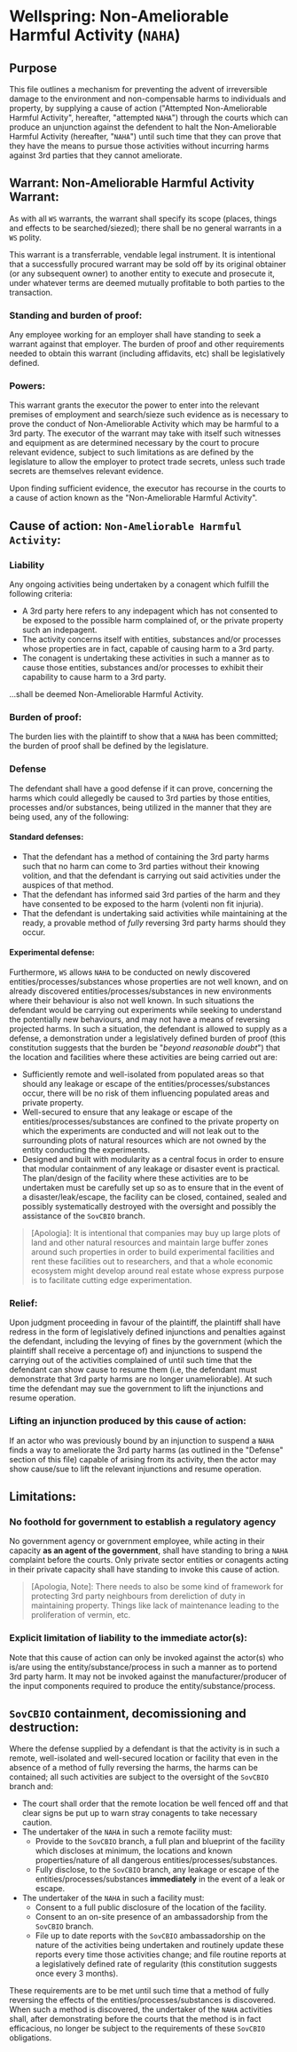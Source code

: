 # Wellspring: Non-Ameliorable Harmful Activity (`NAHA`)

## Purpose

This file outlines a mechanism for preventing the advent of irreversible damage to the environment and non-compensable harms to individuals and property, by supplying a cause of action ("Attempted Non-Ameliorable Harmful Activity", hereafter, "attempted `NAHA`") through the courts which can produce an unjunction against the defendent to halt the Non-Ameliorable Harmful Activity (hereafter, "`NAHA`") until such time that they can prove that they have the means to pursue those activities without incurring harms against 3rd parties that they cannot ameliorate.

## Warrant: Non-Ameliorable Harmful Activity Warrant:

As with all `WS` warrants, the warrant shall specify its scope (places, things and effects to be searched/siezed); there shall be no general warrants in a `WS` polity.

This warrant is a transferrable, vendable legal instrument. It is intentional that a successfully procured warrant may be sold off by its original obtainer (or any subsequent owner) to another entity to execute and prosecute it, under whatever terms are deemed mutually profitable to both parties to the transaction.

### Standing and burden of proof:

Any employee working for an employer shall have standing to seek a warrant against that employer. The burden of proof and other requirements needed to obtain this warrant (including affidavits, etc) shall be legislatively defined.

### Powers:

This warrant grants the executor the power to enter into the relevant premises of employment and search/sieze such evidence as is necessary to prove the conduct of Non-Ameliorable Activity which may be harmful to a 3rd party. The executor of the warrant may take with itself such witnesses and equipment as are determined necessary by the court to procure relevant evidence, subject to such limitations as are defined by the legislature to allow the employer to protect trade secrets, unless such trade secrets are themselves relevant evidence.

Upon finding sufficient evidence, the executor has recourse in the courts to a cause of action known as the "Non-Ameliorable Harmful Activity".

## Cause of action: `Non-Ameliorable Harmful Activity`:

### Liability

Any ongoing activities being undertaken by a conagent which fulfill the following criteria:

- A 3rd party here refers to any indepagent which has not consented to be exposed to the possible harm complained of, or the private property such an indepagent.
- The activity concerns itself with entities, substances and/or processes whose properties are in fact, capable of causing harm to a 3rd party.
- The conagent is undertaking these activities in such a manner as to cause those entities, substances and/or processes to exhibit their capability to cause harm to a 3rd party.

...shall be deemed Non-Ameliorable Harmful Activity.

### Burden of proof:

The burden lies with the plaintiff to show that a `NAHA` has been committed; the burden of proof shall be defined by the legislature.

### Defense

The defendant shall have a good defense if it can prove, concerning the harms which could allegedly be caused to 3rd parties by those entities, processes and/or substances, being utilized in the manner that they are being used, any of the following:

#### Standard defenses:

- That the defendant has a method of containing the 3rd party harms such that no harm can come to 3rd parties without their knowing volition, and that the defendant is carrying out said activities under the auspices of that method.
- That the defendant has informed said 3rd parties of the harm and they have consented to be exposed to the harm (volenti non fit injuria).
- That the defendant is undertaking said activities while maintaining at the ready, a provable method of *fully* reversing 3rd party harms should they occur.

#### Experimental defense:

Furthermore, `WS` allows `NAHA` to be conducted on newly discovered entities/processes/substances whose properties are not well known, and on already discovered entities/processes/substances in new environments where their behaviour is also not well known. In such situations the defendant would be carrying out experiments while seeking to understand the potentially new behaviours, and may not have a means of reversing projected harms. In such a situation, the defendant is allowed to supply as a defense, a demonstration under a legislatively defined burden of proof (this constitution suggests that the burden be "_beyond reasonable doubt_") that the location and facilities where these activities are being carried out are:
- Sufficiently remote and well-isolated from populated areas so that should any leakage or escape of the entities/processes/substances occur, there will be no risk of them influencing populated areas and private property.
- Well-secured to ensure that any leakage or escape of the entities/processes/substances are confined to the private property on which the experiments are conducted and will not leak out to the surrounding plots of natural resources which are not owned by the entity conducting the experiments.
- Designed and built with modularity as a central focus in order to ensure that modular containment of any leakage or disaster event is practical. The plan/design of the facility where these activities are to be undertaken must be carefully set up so as to ensure that in the event of a disaster/leak/escape, the facility can be closed, contained, sealed and possibly systematically destroyed with the oversight and possibly the assistance of the `SovCBIO` branch.

>[Apologia]: It is intentional that companies may buy up large plots of land and other natural resources and maintain large buffer zones around such properties in order to build experimental facilities and rent these facilities out to researchers, and that a whole economic ecosystem might develop around real estate whose express purpose is to facilitate cutting edge experimentation.

### Relief:

Upon judgment proceeding in favour of the plaintiff, the plaintiff shall have redress in the form of legislatively defined injunctions and penalties against the defendant, including the levying of fines by the government (which the plaintiff shall receive a percentage of) and injunctions to suspend the carrying out of the activities complained of until such time that the defendant can show cause to resume them (i.e, the defendant must demonstrate that 3rd party harms are no longer unameliorable). At such time the defendant may sue the government to lift the injunctions and resume operation.

### Lifting an injunction produced by this cause of action:

If an actor who was previously bound by an injunction to suspend a `NAHA` finds a way to ameliorate the 3rd party harms (as outlined in the "Defense" section of this file) capable of arising from its activity, then the actor may show cause/sue to lift the relevant injunctions and resume operation.

## Limitations:

### No foothold for government to establish a regulatory agency

No government agency or government employee, while acting in their capacity **as an agent of the government**, shall have standing to bring a `NAHA` complaint before the courts. Only private sector entities or conagents acting in their private capacity shall have standing to invoke this cause of action.

> [Apologia, Note]: There needs to also be some kind of framework for protecting 3rd party neighbours from dereliction of duty in maintaining property. Things like lack of maintenance leading to the proliferation of vermin, etc.

### Explicit limitation of liability to the immediate actor(s):

Note that this cause of action can only be invoked against the actor(s) who is/are using the entity/substance/process in such a manner as to portend 3rd party harm. It may not be invoked against the manufacturer/producer of the input components required to produce the entity/substance/process.

## `SovCBIO` containment, decomissioning and destruction:

Where the defense supplied by a defendant is that the activity is in such a remote, well-isolated and well-secured location or facility that even in the absence of a method of fully reversing the harms, the harms can be contained; all such activities are subject to the oversight of the `SovCBIO` branch and:

- The court shall order that the remote location be well fenced off and that clear signs be put up to warn stray conagents to take necessary caution.
- The undertaker of the `NAHA` in such a remote facility must:
  - Provide to the `SovCBIO` branch, a full plan and blueprint of the facility which discloses at minimum, the locations and known properties/nature of all dangerous entities/processes/substances.
  - Fully disclose, to the `SovCBIO` branch, any leakage or escape of the entities/processes/substances **immediately** in the event of a leak or escape.
- The undertaker of the `NAHA` in such a facility must:
  - Consent to a full public disclosure of the location of the facility.
  - Consent to an on-site presence of an ambassadorship from the `SovCBIO` branch.
  - File up to date reports with the `SovCBIO` ambassadorship on the nature of the activities being undertaken and routinely update these reports every time those activities change; and file routine reports at a legislatively defined rate of regularity (this constitution suggests once every 3 months).

These requirements are to be met until such time that a method of fully reversing the effects of the entities/processes/substances is discovered. When such a method is discovered, the undertaker of the `NAHA` activities shall, after demonstrating before the courts that the method is in fact efficacious, no longer be subject to the requirements of these `SovCBIO` obligations.
